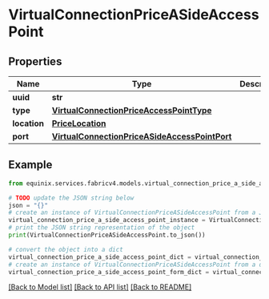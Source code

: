 # VirtualConnectionPriceASideAccessPoint


## Properties

Name | Type | Description | Notes
------------ | ------------- | ------------- | -------------
**uuid** | **str** |  | [optional] 
**type** | [**VirtualConnectionPriceAccessPointType**](VirtualConnectionPriceAccessPointType.md) |  | [optional] 
**location** | [**PriceLocation**](PriceLocation.md) |  | [optional] 
**port** | [**VirtualConnectionPriceASideAccessPointPort**](VirtualConnectionPriceASideAccessPointPort.md) |  | [optional] 

## Example

```python
from equinix.services.fabricv4.models.virtual_connection_price_a_side_access_point import VirtualConnectionPriceASideAccessPoint

# TODO update the JSON string below
json = "{}"
# create an instance of VirtualConnectionPriceASideAccessPoint from a JSON string
virtual_connection_price_a_side_access_point_instance = VirtualConnectionPriceASideAccessPoint.from_json(json)
# print the JSON string representation of the object
print(VirtualConnectionPriceASideAccessPoint.to_json())

# convert the object into a dict
virtual_connection_price_a_side_access_point_dict = virtual_connection_price_a_side_access_point_instance.to_dict()
# create an instance of VirtualConnectionPriceASideAccessPoint from a dict
virtual_connection_price_a_side_access_point_form_dict = virtual_connection_price_a_side_access_point.from_dict(virtual_connection_price_a_side_access_point_dict)
```
[[Back to Model list]](../README.md#documentation-for-models) [[Back to API list]](../README.md#documentation-for-api-endpoints) [[Back to README]](../README.md)


